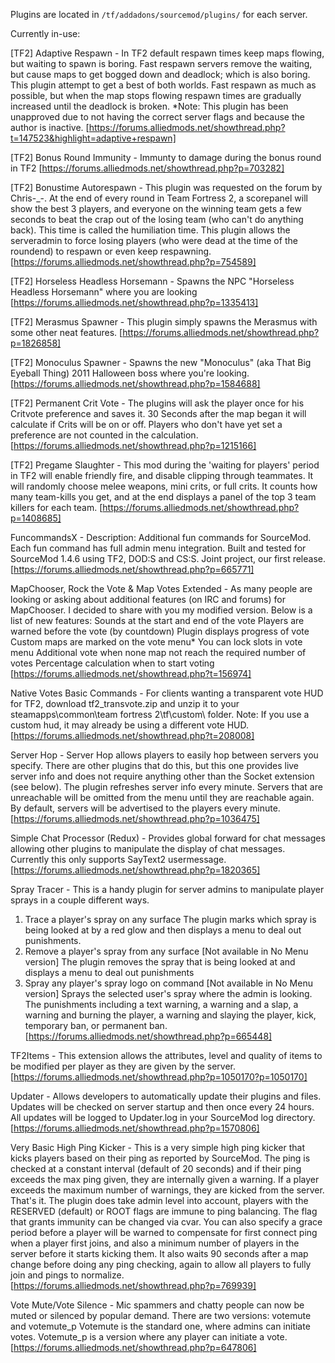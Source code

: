 
Plugins are located in `/tf/addadons/sourcemod/plugins/` for each server.

Currently in-use:

[TF2] Adaptive Respawn - In TF2 default respawn times keep maps flowing, but waiting to spawn is boring. Fast respawn servers remove the waiting, but cause maps to get bogged down and deadlock; which is also boring. This plugin attempt to get a best of both worlds. Fast respawn as much as possible, but when the map stops flowing respawn times are gradually increased until the deadlock is broken.
*Note: This plugin has been unapproved due to not having the correct server flags and because the author is inactive. [https://forums.alliedmods.net/showthread.php?t=147523&highlight=adaptive+respawn]

[TF2] Bonus Round Immunity - Immunty to damage during the bonus round in TF2 [https://forums.alliedmods.net/showthread.php?p=703282]

[TF2] Bonustime Autorespawn - This plugin was requested on the forum by Chris-_-. At the end of every round in Team Fortress 2, a scorepanel will show the best 3 players, and everyone on the winning team gets a few seconds to beat the crap out of the losing team (who can't do anything back). This time is called the humiliation time. This plugin allows the serveradmin to force losing players (who were dead at the time of the roundend) to respawn or even keep respawning. [https://forums.alliedmods.net/showthread.php?p=754589]

[TF2] Horseless Headless Horsemann - Spawns the NPC "Horseless Headless Horsemann" where you are looking [https://forums.alliedmods.net/showthread.php?p=1335413]

[TF2] Merasmus Spawner - This plugin simply spawns the Merasmus with some other neat features. [https://forums.alliedmods.net/showthread.php?p=1826858]

[TF2] Monoculus Spawner - Spawns the new "Monoculus" (aka That Big Eyeball Thing) 2011 Halloween boss where you're looking. [https://forums.alliedmods.net/showthread.php?p=1584688]

[TF2] Permanent Crit Vote - The plugins will ask the player once for his Critvote preference and saves it. 30 Seconds after the map began it will calculate if Crits will be on or off. Players who don't have yet set a preference are not counted in the calculation. [https://forums.alliedmods.net/showthread.php?p=1215166]

[TF2] Pregame Slaughter - This mod during the 'waiting for players' period in TF2 will enable friendly fire, and disable clipping through teammates. It will randomly choose melee weapons, mini crits, or full crits. It counts how many team-kills you get, and at the end displays a panel of the top 3 team killers for each team. [https://forums.alliedmods.net/showthread.php?p=1408685]

FuncommandsX - Description: Additional fun commands for SourceMod. Each fun command has full admin menu integration. Built and tested for SourceMod 1.4.6 using TF2, DOD:S and CS:S. Joint project, our first release. [https://forums.alliedmods.net/showthread.php?p=665771]

MapChooser, Rock the Vote & Map Votes Extended - As many people are looking or asking about additional features (on IRC and forums) for MapChooser. I decided to share with you my modified version. 
Below is a list of new features:
Sounds at the start and end of the vote
Players are warned before the vote (by countdown)
Plugin displays progress of vote
Custom maps are marked on the vote menu*
You can lock slots in vote menu
Additional vote when none map not reach the required number of votes
Percentage calculation when to start voting [https://forums.alliedmods.net/showthread.php?t=156974]

Native Votes Basic Commands - For clients wanting a transparent vote HUD for TF2, download tf2_transvote.zip and unzip it to your steamapps\common\team fortress 2\tf\custom\ folder. Note: If you use a custom hud, it may already be using a different vote HUD. [https://forums.alliedmods.net/showthread.php?t=208008]

Server Hop - Server Hop allows players to easily hop between servers you specify. There are other plugins that do this, but this one provides live server info and does not require anything other than the Socket extension (see below). The plugin refreshes server info every minute. Servers that are unreachable will be omitted from the menu until they are reachable again. By default, servers will be advertised to the players every minute. [https://forums.alliedmods.net/showthread.php?p=1036475]

Simple Chat Processor (Redux) - Provides global forward for chat messages allowing other plugins to manipulate the display of chat messages.  Currently this only supports SayText2 usermessage. [https://forums.alliedmods.net/showthread.php?p=1820365]

Spray Tracer - This is a handy plugin for server admins to manipulate player sprays in a couple different ways.
1) Trace a player's spray on any surface
The plugin marks which spray is being looked at by a red glow and then displays a menu to deal out punishments.
2) Remove a player's spray from any surface [Not available in No Menu version]
The plugin removes the spray that is being looked at and displays a menu to deal out punishments
3) Spray any player's spray logo on command [Not available in No Menu version]
Sprays the selected user's spray where the admin is looking.
The punishments including a text warning, a warning and a slap, a warning and burning the player, a warning and slaying the player, kick, temporary ban, or permanent ban. [https://forums.alliedmods.net/showthread.php?p=665448]

TF2Items - This extension allows the attributes, level and quality of items to be modified per player as they are given by the server. [https://forums.alliedmods.net/showthread.php?p=1050170?p=1050170]

Updater - Allows developers to automatically update their plugins and files. Updates will be checked on server startup and then once every 24 hours. All updates will be logged to Updater.log in your SourceMod log directory. [https://forums.alliedmods.net/showthread.php?p=1570806]

Very Basic High Ping Kicker - This is a very simple high ping kicker that kicks players based on their ping as reported by SourceMod. The ping is checked at a constant interval (default of 20 seconds) and if their ping exceeds the max ping given, they are internally given a warning. If a player exceeds the maximum number of warnings, they are kicked from the server. That's it.
The plugin does take admin level into account, players with the RESERVED (default) or ROOT flags are immune to ping balancing. The flag that grants immunity can be changed via cvar. You can also specify a grace period before a player will be warned to compensate for first connect ping when a player first joins, and also a minimum number of players in the server before it starts kicking them. It also waits 90 seconds after a map change before doing any ping checking, again to allow all players to fully join and pings to normalize. [https://forums.alliedmods.net/showthread.php?p=769939]

Vote Mute/Vote Silence - Mic spammers and chatty people can now be muted or silenced by popular demand.
There are two versions: votemute and votemute_p
Votemute is the standard one, where admins can initiate votes.
Votemute_p is a version where any player can initiate a vote. [https://forums.alliedmods.net/showthread.php?p=647806]
